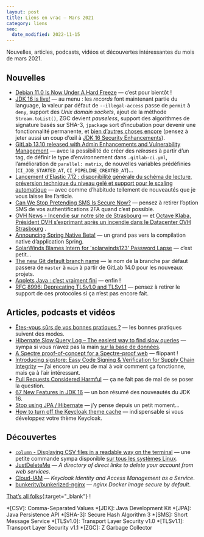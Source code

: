 ```yaml
---
layout: post
title: Liens en vrac — Mars 2021
category: liens
seo:
  date_modified: 2022-11-15
---
```


Nouvelles, articles, podcasts, vidéos et découvertes intéressantes du mois de mars 2021.

## Nouvelles

- [Debian 11.0 Is Now Under A Hard Freeze](https://www.phoronix.com/scan.php?page=news_item&px=Debian-11.0-Hard-Freeze)
  — c’est pour bientôt !
- [JDK 16 is live!](https://blogs.oracle.com/thejavatutorials/jdk-16-is-live)
  — au menu : les _records_ font maintenant partie du language, la valeur par défaut de `--illegal-access` passe
  de `permit` à `deny`, support des _Unix domain sockets_, ajout de la méthode `Stream.toList()`, ZGC devient
  _pauseless_, support des algorithmes de signature basés sur SHA-3, `jpackage` sort d’incubation pour devenir une
  fonctionnalité permanente, et [bien d’autres choses encore](https://jdk.java.net/16/release-notes) (pensez à jeter
  aussi un coup d’œil à [JDK 16 Security Enhancements](https://seanjmullan.org/blog/2021/03/18/jdk16)).
- [GitLab 13.10 released with Admin Enhancements and Vulnerability Management](https://about.gitlab.com/releases/2021/03/22/gitlab-13-10-released/)
  — avec la possibilité de créer des _releases_ à partir d’un tag, de définir le type d’environnement
  dans `.gitlab-ci.yml`, l’amélioration de
  `parallel: matrix`, de nouvelles variables prédéfinies (`CI_JOB_STARTED_AT`, `CI_PIPELINE_CREATED_AT`)…
- [Lancement d’Elastic 7.12 : disponibilité générale du schéma de lecture, préversion technique du niveau gelé et support pour le scaling automatique](https://www.elastic.co/fr/blog/whats-new-elastic-7-12-0-schema-on-read-frozen-tier-autoscaling)
  — avec comme d’habitude tellement de nouveautés que je vous laisse lire l’article.
- [Can We Stop Pretending SMS Is Secure Now?](https://krebsonsecurity.com/2021/03/can-we-stop-pretending-sms-is-secure-now/)
  — pensez à retirer l’option SMS de vos authentifications 2FA quand c’est possible.
- [OVH News - Incendie sur notre site de Strasbourg](https://www.ovh.com/fr/news/presse/cpl1785.dernieres-informations-notre-site-strasbourg)
  —
  et [Octave Klaba, Président OVH s’exprimant après un incendie dans le Datacenter OVH Strasbourg](https://www.youtube.com/watch?v=AU5_rqQc1-g)
  .
- [Announcing Spring Native Beta!](https://spring.io/blog/2021/03/11/announcing-spring-native-beta)
  — un grand pas vers la compilation native d’application Spring.
- [SolarWinds Blames Intern for 'solarwinds123' Password Lapse](https://thehackernews.com/2021/03/solarwinds-blame-intern-for-weak.html)
  — c’est petit…
- [The new Git default branch name](https://about.gitlab.com/blog/2021/03/10/new-git-default-branch-name/)
  — le nom de la branche par défaut passera de `master` à `main` à partir de GitLab 14.0 pour les nouveaux projets.
- [Applets Java : c’est vraiment fini](https://www.programmez.com/actualites/applets-java-cest-vraiment-fini-31592)
  — enfin !
- [RFC 8996: Deprecating TLSv1.0 and TLSv1.1](https://www.bortzmeyer.org/8996.html)
  — pensez à retirer le support de ces protocoles si ça n’est pas encore fait.

## Articles, podcasts et vidéos

- [Êtes-vous sûrs de vos bonnes pratiques ?](https://www.geek-directeur-technique.com/2021/02/18/etes-vous-surs-de-vos-bonnes-pratiques)
  — les bonnes pratiques suivent des modes.
- [Hibernate Slow Query Log – The easiest way to find slow queries](https://thorben-janssen.com/hibernate-slow-query-log/)
  — sympa si vous n’avez pas la
  main [sur la base de données](https://www.cybertec-postgresql.com/en/3-ways-to-detect-slow-queries-in-postgresql/).
- [A Spectre proof-of-concept for a Spectre-proof web](https://security.googleblog.com/2021/03/a-spectre-proof-of-concept-for-spectre.html)
  — flippant !
- [Introducing sigstore: Easy Code Signing & Verification for Supply Chain Integrity](https://security.googleblog.com/2021/03/introducing-sigstore-easy-code-signing.html)
  — j’ai encore un peu de mal à voir comment ça fonctionne, mais ça à l’air intéressant.
- [Pull Requests Considered Harmful](https://medium.com/@franciscomt/pull-requests-considered-harmful-c3a10af8becd)
  — ça ne fait pas de mal de se poser la question.
- [67 New Features in JDK 16](https://www.azul.com/67-new-features-in-jdk-16/)
  — un bon résumé des nouveautés du JDK 16.
- [Stop using JPA / Hibernate](https://www.stemlaur.com/blog/2021/03/30/tech-hibern-hate/)
  — j’y pense depuis un petit moment…
- [How to turn off the Keycloak theme cache](https://keycloakthemes.com/blog/how-to-turn-off-the-keycloak-theme-cache)
  — indispensable si vous développez votre thème Keycloak.

## Découvertes

- [`column` - Displaying CSV files in a readable way on the terminal](http://meta.libera.cc/2021/03/displaying-csv-files-in-readable-way-on.html)
  — une petite commande sympa disponible [sur tous les systèmes Linux](https://fr.wikipedia.org/wiki/Util-linux).
- [JustDeleteMe](https://justdeleteme.xyz/)
  — _A directory of direct links to delete your account from web services_.
- [Cloud-IAM](https://www.cloud-iam.com/)
  — _Keycloak Identity and Access Management as a Service_.
- [ bunkerity/bunkerized-nginx](https://github.com/bunkerity/bunkerized-nginx)
  — _nginx Docker image secure by default_.

[That’s all folks](https://www.youtube.com/watch?v=fQQxhyhdg-w "Periphery - Reptile"){:target="_blank"} !

<!-- prettier-ignore-start -->
*[CSV]: Comma-Separated Values
*[JDK]: Java Development Kit
*[JPA]: Java Persistence API
*[SHA-3]: Secure Hash Algorithm 3
*[SMS]: Short Message Service
*[TLSv1.0]: Transport Layer Security v1.0
*[TLSv1.1]: Transport Layer Security v1.1
*[ZGC]: Z Garbage Collector
<!-- prettier-ignore-end -->
